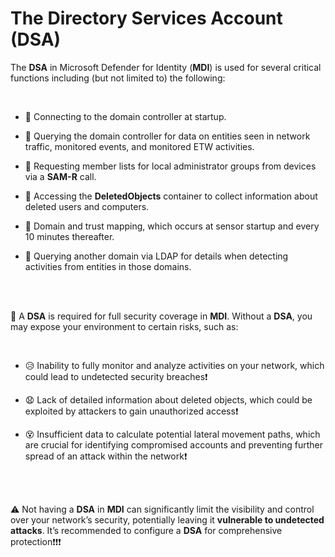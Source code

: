 # The Directory Services Account (DSA)

The **DSA** in Microsoft Defender for Identity (**MDI**) is used for several critical functions including (but not limited to) the following:

<br/>

- &#128272; Connecting to the domain controller at startup.

- &#128272; Querying the domain controller for data on entities seen in network traffic, monitored events, and monitored ETW activities.

- &#128272; Requesting member lists for local administrator groups from devices via a **SAM-R** call.

- &#128272; Accessing the **DeletedObjects** container to collect information about deleted users and computers.

- &#128272; Domain and trust mapping, which occurs at sensor startup and every 10 minutes thereafter.

- &#128272; Querying another domain via LDAP for details when detecting activities from entities in those domains.

<br/>
<br/>

&#128273; A **DSA** is required for full security coverage in **MDI**. Without a **DSA**, you may expose your environment to certain risks, such as:

<br/>

- &#128549; Inability to fully monitor and analyze activities on your network, which could lead to undetected security breaches&#10071;

- &#128551; Lack of detailed information about deleted objects, which could be exploited by attackers to gain unauthorized access&#10071;

- &#128565; Insufficient data to calculate potential lateral movement paths, which are crucial for identifying compromised accounts and preventing further spread of an attack within the network&#10071;

<br/>
<br/>

&#9888; Not having a **DSA** in **MDI** can significantly limit the visibility and control over your network’s security, potentially leaving it **vulnerable to undetected attacks**. It’s recommended to configure a **DSA** for comprehensive protection&#10071;&#10071;&#10071;
